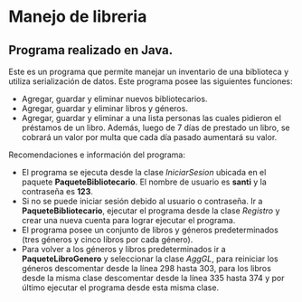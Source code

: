 # Manejo de libreria

## Programa realizado en Java.
Este es un programa que permite manejar un inventario de una biblioteca y utiliza serialización de datos. Este programa posee las siguientes funciones:
- Agregar, guardar y eliminar nuevos bibliotecarios.
- Agregar, guardar y eliminar libros y géneros.
- Agregar, guardar y eliminar a una lista personas las cuales pidieron el préstamos de un libro.
Además, luego de 7 días de prestado un libro, se cobrará un valor por multa que cada día pasado aumentará su valor.

Recomendaciones e información del programa:
- El programa se ejecuta desde la clase _IniciarSesion_ ubicada en el paquete **PaqueteBibliotecario**. El nombre de usuario es **santi** y la contraseña es **123**.
- Si no se puede iniciar sesión debido al usuario o contraseña. Ir a **PaqueteBibliotecario**, ejecutar el programa desde la clase _Registro_ y crear una nueva cuenta para lograr ejecutar el programa. 
- El programa posee un conjunto de libros y géneros predeterminados (tres géneros y cinco libros por cada género).
- Para volver a los géneros y libros predeterminados ir a **PaqueteLibroGenero** y seleccionar la clase _AggGL_, para reiniciar los géneros descomentar desde la línea 298 hasta 303, para los libros desde la misma clase descomentar desde la línea 335 hasta 374 y por último ejecutar el programa desde esta misma clase.
